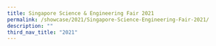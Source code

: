 ```yaml
---
title: Singapore Science & Engineering Fair 2021
permalink: /showcase/2021/Singapore-Science-Engineering-Fair-2021/
description: ""
third_nav_title: "2021"
---
```

